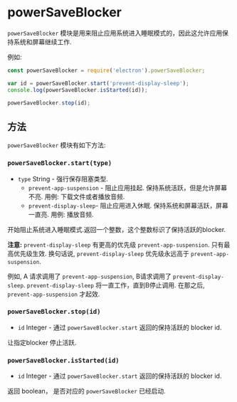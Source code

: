 # powerSaveBlocker

`powerSaveBlocker` 模块是用来阻止应用系统进入睡眠模式的，因此这允许应用保持系统和屏幕继续工作.

例如:

```javascript
const powerSaveBlocker = require('electron').powerSaveBlocker;

var id = powerSaveBlocker.start('prevent-display-sleep');
console.log(powerSaveBlocker.isStarted(id));

powerSaveBlocker.stop(id);
```

## 方法

`powerSaveBlocker` 模块有如下方法:

### `powerSaveBlocker.start(type)`

* `type` String - 强行保存阻塞类型.
  * `prevent-app-suspension` - 阻止应用挂起.
    保持系统活跃，但是允许屏幕不亮.  用例:
    下载文件或者播放音频.
  * `prevent-display-sleep`- 阻止应用进入休眠. 保持系统和屏幕活跃，屏幕一直亮.  用例: 播放音频.

开始阻止系统进入睡眠模式.返回一个整数，这个整数标识了保持活跃的blocker.

**注意:** `prevent-display-sleep` 有更高的优先级
`prevent-app-suspension`. 只有最高优先级生效. 换句话说, `prevent-display-sleep` 优先级永远高于
`prevent-app-suspension`.

例如, A 请求调用了 `prevent-app-suspension`, B请求调用了 `prevent-display-sleep`. `prevent-display-sleep`
将一直工作，直到B停止调用. 在那之后, `prevent-app-suspension`
才起效.

### `powerSaveBlocker.stop(id)`

* `id` Integer - 通过 `powerSaveBlocker.start` 返回的保持活跃的 blocker id.

让指定blocker 停止活跃.

### `powerSaveBlocker.isStarted(id)`

* `id` Integer - 通过 `powerSaveBlocker.start` 返回的保持活跃的 blocker id.

返回 boolean， 是否对应的 `powerSaveBlocker` 已经启动.